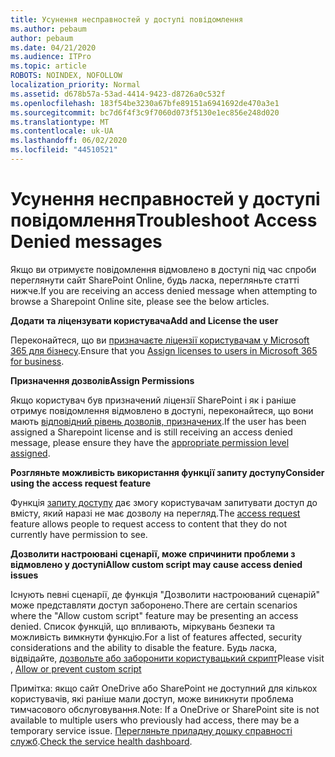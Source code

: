 ```yaml
---
title: Усунення несправностей у доступі повідомлення
ms.author: pebaum
author: pebaum
ms.date: 04/21/2020
ms.audience: ITPro
ms.topic: article
ROBOTS: NOINDEX, NOFOLLOW
localization_priority: Normal
ms.assetid: d678b57a-53ad-4414-9423-d8726a0c532f
ms.openlocfilehash: 183f54be3230a67bfe89151a6941692de470a3e1
ms.sourcegitcommit: bc7d6f4f3c9f7060d073f5130e1ec856e248d020
ms.translationtype: MT
ms.contentlocale: uk-UA
ms.lasthandoff: 06/02/2020
ms.locfileid: "44510521"
---
```

# <a name="troubleshoot-access-denied-messages"></a><span data-ttu-id="1e98c-102">Усунення несправностей у доступі повідомлення</span><span class="sxs-lookup"><span data-stu-id="1e98c-102">Troubleshoot Access Denied messages</span></span>

<span data-ttu-id="1e98c-103">Якщо ви отримуєте повідомлення відмовлено в доступі під час спроби переглянути сайт SharePoint Online, будь ласка, перегляньте статті нижче.</span><span class="sxs-lookup"><span data-stu-id="1e98c-103">If you are receiving an access denied message when attempting to browse a Sharepoint Online site, please see the below articles.</span></span>

<span data-ttu-id="1e98c-104">**Додати та ліцензувати користувача**</span><span class="sxs-lookup"><span data-stu-id="1e98c-104">**Add and License the user**</span></span>

<span data-ttu-id="1e98c-105">Переконайтеся, що ви [призначаєте ліцензії користувачам у Microsoft 365 для бізнесу](https://docs.microsoft.com/microsoft-365/admin/add-users/add-users).</span><span class="sxs-lookup"><span data-stu-id="1e98c-105">Ensure that you [Assign licenses to users in Microsoft 365 for business](https://docs.microsoft.com/microsoft-365/admin/add-users/add-users).</span></span>

<span data-ttu-id="1e98c-106">**Призначення дозволів**</span><span class="sxs-lookup"><span data-stu-id="1e98c-106">**Assign Permissions**</span></span>

<span data-ttu-id="1e98c-107">Якщо користувач був призначений ліцензії SharePoint і як і раніше отримує повідомлення відмовлено в доступі, переконайтеся, що вони мають [відповідний рівень дозволів, призначених](https://docs.microsoft.com/sharepoint/understanding-permission-levels).</span><span class="sxs-lookup"><span data-stu-id="1e98c-107">If the user has been assigned a Sharepoint license and is still receiving an access denied message, please ensure they have the [appropriate permission level assigned](https://docs.microsoft.com/sharepoint/understanding-permission-levels).</span></span>

<span data-ttu-id="1e98c-108">**Розгляньте можливість використання функції запиту доступу**</span><span class="sxs-lookup"><span data-stu-id="1e98c-108">**Consider using the access request feature**</span></span>

<span data-ttu-id="1e98c-109">Функція [запиту доступу](https://support.office.com/article/Set-up-and-manage-access-requests-94B26E0B-2822-49D4-929A-8455698654B3) дає змогу користувачам запитувати доступ до вмісту, який наразі не має дозволу на перегляд.</span><span class="sxs-lookup"><span data-stu-id="1e98c-109">The [access request](https://support.office.com/article/Set-up-and-manage-access-requests-94B26E0B-2822-49D4-929A-8455698654B3) feature allows people to request access to content that they do not currently have permission to see.</span></span> 

<span data-ttu-id="1e98c-110">**Дозволити настроювані сценарії, може спричинити проблеми з відмовлено у доступі**</span><span class="sxs-lookup"><span data-stu-id="1e98c-110">**Allow custom script may cause access denied issues**</span></span>

<span data-ttu-id="1e98c-111">Існують певні сценарії, де функція "Дозволити настроюваний сценарій" може представляти доступ заборонено.</span><span class="sxs-lookup"><span data-stu-id="1e98c-111">There are certain scenarios where the "Allow custom script" feature may be presenting an access denied.</span></span> <span data-ttu-id="1e98c-112">Список функцій, що впливають, міркувань безпеки та можливість вимкнути функцію.</span><span class="sxs-lookup"><span data-stu-id="1e98c-112">For a list of features affected, security considerations and the ability to disable the feature.</span></span> <span data-ttu-id="1e98c-113">Будь ласка, відвідайте, [дозвольте або заборонити користувацький скрипт](https://docs.microsoft.com/sharepoint/allow-or-prevent-custom-script)</span><span class="sxs-lookup"><span data-stu-id="1e98c-113">Please visit , [Allow or prevent custom script](https://docs.microsoft.com/sharepoint/allow-or-prevent-custom-script)</span></span>

<span data-ttu-id="1e98c-114">Примітка: якщо сайт OneDrive або SharePoint не доступний для кількох користувачів, які раніше мали доступ, може виникнути проблема тимчасового обслуговування.</span><span class="sxs-lookup"><span data-stu-id="1e98c-114">Note: If a OneDrive or SharePoint site is not available to multiple users who previously had access, there may be a temporary service issue.</span></span> <span data-ttu-id="1e98c-115">[Перегляньте приладну дошку справності служб](https://portal.office.com/adminportal/home#/servicehealth).</span><span class="sxs-lookup"><span data-stu-id="1e98c-115">[Check the service health dashboard](https://portal.office.com/adminportal/home#/servicehealth).</span></span>


  

